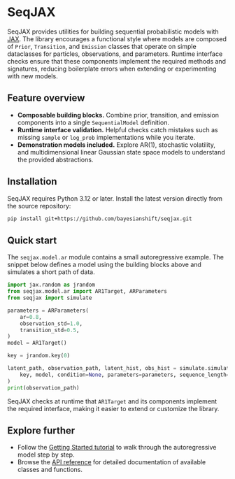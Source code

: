 # SeqJAX

SeqJAX provides utilities for building sequential probabilistic models with [JAX](https://github.com/google/jax). The library encourages a functional style where models are composed of `Prior`, `Transition`, and `Emission` classes that operate on simple dataclasses for particles, observations, and parameters. Runtime interface checks ensure that these components implement the required methods and signatures, reducing boilerplate errors when extending or experimenting with new models.

## Feature overview

- **Composable building blocks.** Combine prior, transition, and emission components into a single `SequentialModel` definition.
- **Runtime interface validation.** Helpful checks catch mistakes such as missing `sample` or `log_prob` implementations while you iterate.
- **Demonstration models included.** Explore AR(1), stochastic volatility, and multidimensional linear Gaussian state space models to understand the provided abstractions.

## Installation

SeqJAX requires Python 3.12 or later. Install the latest version directly from the source repository:

```bash
pip install git+https://github.com/bayesianshift/seqjax.git
```

## Quick start

The `seqjax.model.ar` module contains a small autoregressive example. The snippet below defines a model using the building blocks above and simulates a short path of data.

```python
import jax.random as jrandom
from seqjax.model.ar import AR1Target, ARParameters
from seqjax import simulate

parameters = ARParameters(
    ar=0.8,
    observation_std=1.0,
    transition_std=0.5,
)
model = AR1Target()

key = jrandom.key(0)

latent_path, observation_path, latent_hist, obs_hist = simulate.simulate(
    key, model, condition=None, parameters=parameters, sequence_length=5,
)
print(observation_path)
```

SeqJAX checks at runtime that `AR1Target` and its components implement the required interface, making it easier to extend or customize the library.

## Explore further

- Follow the [Getting Started tutorial](tutorials/getting-started.md) to walk through the autoregressive model step by step.
- Browse the [API reference](api.md) for detailed documentation of available classes and functions.
